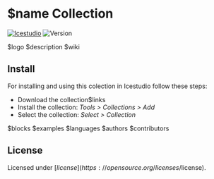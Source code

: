 # $name Collection

[![Icestudio][icestudio-image]][icestudio-url]
![Version][version-image]

$logo
$description
$wiki

## Install

For installing and using this colection in Icestudio follow these steps:

* Download the collection$links
* Install the collection: *Tools > Collections > Add*
* Select the collection: *Select > Collection*

$blocks
$examples
$languages
$authors
$contributors
## License

Licensed under [$license](https://opensource.org/licenses/$license).

<!-- Badges -->
[icestudio-image]: https://img.shields.io/badge/collection-icestudio-blue.svg
[icestudio-url]: https://github.com/FPGAwars/icestudio
[version-image]: https://img.shields.io/badge/version-v$version-orange.svg
